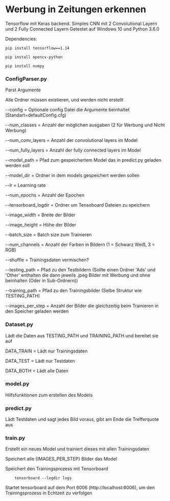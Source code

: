 <h1>Werbung in Zeitungen erkennen</h1>


Tensorflow mit Keras backend. Simples CNN mit 2 Convolutional Layern und 2 Fully Connected Layern
Getestet auf Windows 10 und Python 3.6.0

Dependencies:

    pip install tensorflow==1.14
  
    pip install opencv-python
  
    pip install numpy

<h3>ConfigParser.py</h3>

Parst Argumente

Alle Ordner müssen existieren, und werden nicht erstellt

--config = Optionale config Datei die Argumente beinhaltet (Standart=defaultConfig.cfg)

--num_classes = Anzahl der möglichen ausgaben (2 für Werbung und Nicht Werbung)

--num_conv_layers = Anzahl der convolutional layers im Model

--num_fully_layers = Anzahl der fully connected layers im Model

--model_path = Pfad zum gespeichertem Model das in predict.py geladen werden soll

--model_dir = Ordner in dem models gespeichert werden sollen


--lr = Learning rate

--num_epochs = Anzahl der Epochen

--tensorboard_logdir = Ordner um Tensoboard Dateien zu speichern

--image_width = Breite der Bilder

--image_height = Höhe der Bilder

--batch_size = Batch size zum Trainieren

--num_channels = Anzahl der Farben in Bildern (1 = Schwarz Weiß, 3 = RGB)

--shuffle = Trainingsdaten vermischen?

--testing_path = Pfad zu den Testbildern (Sollte einen Ordner 'Ads' und 'Other' enthalten die dann jeweils .jpeg Bilder mit Werbung und ohne beinhalten (Oder in Sub-Ordnern))

--training_path = Pfad zu den Trainingsbilder (Selbe Struktur wie TESTING_PATH)

--images_per_step = Anzahl der Bilder die gleichzeitig beim Trainieren in den Speicher geladen werden


<h3>Dataset.py</h3>

Lädt die Daten aus TESTING_PATH und TRAINING_PATH und bereitet sie auf

DATA_TRAIN = Lädt nur Trainingsdaten

DATA_TEST = Lädt nur Testdaten

DATA_BOTH = Lädt alle Daten


<h3>model.py</h3>

Hilfsfunktionen zum erstellen des Models


<h3>predict.py</h3>

Lädt Testdaten und sagt jedes Bild voraus, gibt am Ende die Trefferquote aus


<h3>train.py</h3>

Erstellt ein neues Model und trainiert dieses mit allen Trainingsdaten

Speichert alle {IMAGES_PER_STEP} Bilder das Model

Speichert den Trainingsprozess mit Tensorboard

        tensorboard --logdir logs

Startet tensorboard auf dem Port 6006 (http://localhost:6006),  um den Trainingsprozess in Echtzeit zu verfolgen

